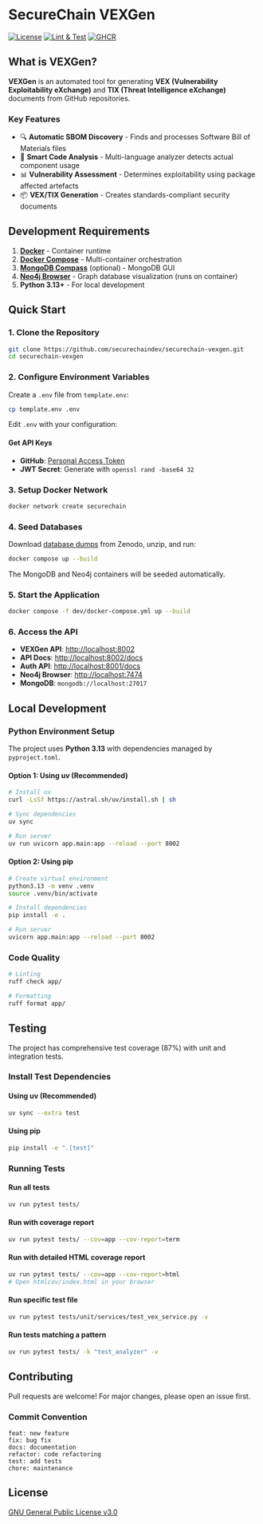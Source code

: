 # SecureChain VEXGen

[![License](https://img.shields.io/badge/License-GPL%20v3-blue.svg)](https://www.gnu.org/licenses/gpl-3.0)
[![Lint & Test](https://github.com/securechaindev/securechain-vexgen/actions/workflows/lint-test.yml/badge.svg)]()
[![GHCR](https://img.shields.io/badge/GHCR-securechain--vexgen-blue?logo=docker)](https://github.com/orgs/securechaindev/packages/container/package/securechain-vexgen)

## What is VEXGen?

**VEXGen** is an automated tool for generating **VEX (Vulnerability Exploitability eXchange)** and **TIX (Threat Intelligence eXchange)** documents from GitHub repositories.

### Key Features

- 🔍 **Automatic SBOM Discovery** - Finds and processes Software Bill of Materials files
- 🧠 **Smart Code Analysis** - Multi-language analyzer detects actual component usage
- 📊 **Vulnerability Assessment** - Determines exploitability using package affected artefacts
- 📦 **VEX/TIX Generation** - Creates standards-compliant security documents

## Development Requirements

1. **[Docker](https://www.docker.com/)** - Container runtime
2. **[Docker Compose](https://docs.docker.com/compose/)** - Multi-container orchestration
3. **[MongoDB Compass](https://www.mongodb.com/products/compass)** (optional) - MongoDB GUI
4. **[Neo4j Browser](http://localhost:7474)** - Graph database visualization (runs on container)
5. **Python 3.13+** - For local development

## Quick Start

### 1. Clone the Repository
```bash
git clone https://github.com/securechaindev/securechain-vexgen.git
cd securechain-vexgen
```

### 2. Configure Environment Variables
Create a `.env` file from `template.env`:
```bash
cp template.env .env
```

Edit `.env` with your configuration:

#### Get API Keys
- **GitHub**: [Personal Access Token](https://docs.github.com/en/authentication/keeping-your-account-and-data-secure/managing-your-personal-access-tokens)
- **JWT Secret**: Generate with `openssl rand -base64 32`

### 3. Setup Docker Network
```bash
docker network create securechain
```

### 4. Seed Databases
Download [database dumps](https://doi.org/10.5281/zenodo.16739081) from Zenodo, unzip, and run:
```bash
docker compose up --build
```

The MongoDB and Neo4j containers will be seeded automatically.

### 5. Start the Application
```bash
docker compose -f dev/docker-compose.yml up --build
```

### 6. Access the API
- **VEXGen API**: [http://localhost:8002](http://localhost:8002)
- **API Docs**: [http://localhost:8002/docs](http://localhost:8002/docs)
- **Auth API**: [http://localhost:8001/docs](http://localhost:8001/docs)
- **Neo4j Browser**: [http://localhost:7474](http://localhost:7474)
- **MongoDB**: `mongodb://localhost:27017`

## Local Development

### Python Environment Setup

The project uses **Python 3.13** with dependencies managed by `pyproject.toml`.

#### Option 1: Using uv (Recommended)
```bash
# Install uv
curl -LsSf https://astral.sh/uv/install.sh | sh

# Sync dependencies
uv sync

# Run server
uv run uvicorn app.main:app --reload --port 8002
```

#### Option 2: Using pip
```bash
# Create virtual environment
python3.13 -m venv .venv
source .venv/bin/activate

# Install dependencies
pip install -e .

# Run server
uvicorn app.main:app --reload --port 8002
```

### Code Quality
```bash
# Linting
ruff check app/

# Formatting
ruff format app/
```

## Testing

The project has comprehensive test coverage (87%) with unit and integration tests.

### Install Test Dependencies

#### Using uv (Recommended)
```bash
uv sync --extra test
```

#### Using pip
```bash
pip install -e ".[test]"
```

### Running Tests

#### Run all tests
```bash
uv run pytest tests/
```

#### Run with coverage report
```bash
uv run pytest tests/ --cov=app --cov-report=term
```

#### Run with detailed HTML coverage report
```bash
uv run pytest tests/ --cov=app --cov-report=html
# Open htmlcov/index.html in your browser
```

#### Run specific test file
```bash
uv run pytest tests/unit/services/test_vex_service.py -v
```

#### Run tests matching a pattern
```bash
uv run pytest tests/ -k "test_analyzer" -v
```

## Contributing

Pull requests are welcome! For major changes, please open an issue first.

### Commit Convention
```
feat: new feature
fix: bug fix
docs: documentation
refactor: code refactoring
test: add tests
chore: maintenance
```

## License

[GNU General Public License v3.0](https://www.gnu.org/licenses/gpl-3.0.html)
